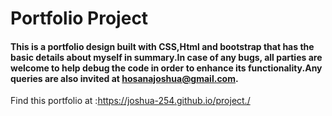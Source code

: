 # Portfolio Project
#### This is a portfolio design built with CSS,Html and bootstrap that has the basic details about myself in summary.In case of any bugs, all parties are welcome to help debug the code in order to enhance its functionality.Any queries are also invited at hosanajoshua@gmail.com.
Find this portfolio at :https://joshua-254.github.io/project./
